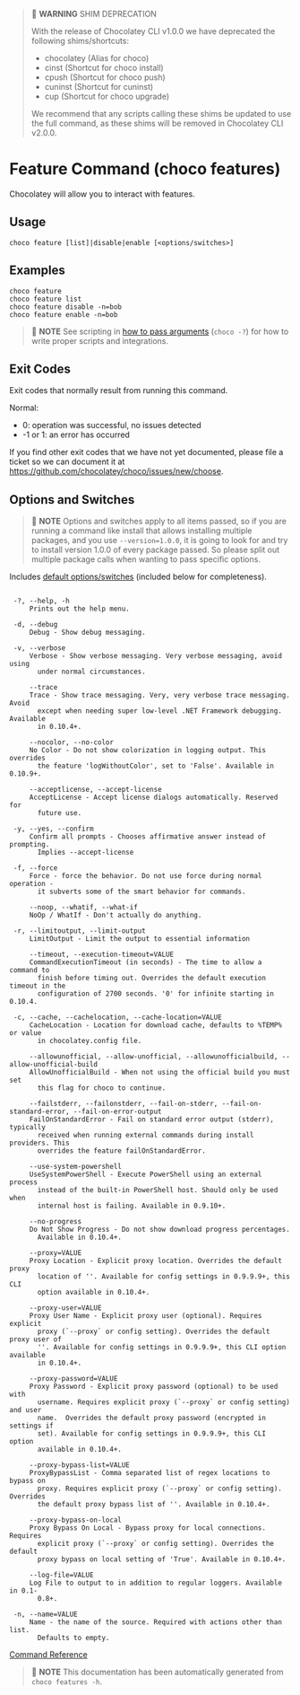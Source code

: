﻿---
Order: 45
xref: choco-command-features
Title: Features
Description: Features Command (choco features)
RedirectFrom:
  - docs/commandsfeatures
  - docs/commands-features
ShowInNavbar: false
ShowInSidebar: false
---

<!-- This file is automatically generated based on output from https://github.com/chocolatey/choco/blob/master/src/chocolatey/infrastructure.app/commands/ChocolateyFeaturesCommand.cs using https://github.com/chocolatey/choco/blob/master/GenerateDocs.ps1. Contributions are welcome at the original location(s). If the file is not found, it is not part of the open source edition of Chocolatey or the name of the file is different. --> 

> :memo: **WARNING** SHIM DEPRECATION
>
> With the release of Chocolatey CLI v1.0.0 we have deprecated the following shims/shortcuts:
>
> - chocolatey (Alias for choco)
> - cinst (Shortcut for choco install)
> - cpush (Shortcut for choco push)
> - cuninst (Shortcut for cuninst)
> - cup (Shortcut for choco upgrade)
>
> We recommend that any scripts calling these shims be updated to use the full command, as
> these shims will be removed in Chocolatey CLI v2.0.0.

# Feature Command (choco features)

Chocolatey will allow you to interact with features.

## Usage

    choco feature [list]|disable|enable [<options/switches>]

## Examples

    choco feature
    choco feature list
    choco feature disable -n=bob
    choco feature enable -n=bob

> :memo: **NOTE** See scripting in [how to pass arguments](xref:choco-commands#how-to-pass-options-switches) (`choco -?`) for how to 
 write proper scripts and integrations.


## Exit Codes

Exit codes that normally result from running this command.

Normal:
 - 0: operation was successful, no issues detected
 - -1 or 1: an error has occurred

If you find other exit codes that we have not yet documented, please 
 file a ticket so we can document it at 
 https://github.com/chocolatey/choco/issues/new/choose.


## Options and Switches

> :memo: **NOTE** Options and switches apply to all items passed, so if you are
 running a command like install that allows installing multiple
 packages, and you use `--version=1.0.0`, it is going to look for and
 try to install version 1.0.0 of every package passed. So please split
 out multiple package calls when wanting to pass specific options.

Includes [default options/switches](xref:choco-commands#default-options-and-switches) (included below for completeness).

~~~

 -?, --help, -h
     Prints out the help menu.

 -d, --debug
     Debug - Show debug messaging.

 -v, --verbose
     Verbose - Show verbose messaging. Very verbose messaging, avoid using 
       under normal circumstances.

     --trace
     Trace - Show trace messaging. Very, very verbose trace messaging. Avoid 
       except when needing super low-level .NET Framework debugging. Available 
       in 0.10.4+.

     --nocolor, --no-color
     No Color - Do not show colorization in logging output. This overrides 
       the feature 'logWithoutColor', set to 'False'. Available in 0.10.9+.

     --acceptlicense, --accept-license
     AcceptLicense - Accept license dialogs automatically. Reserved for 
       future use.

 -y, --yes, --confirm
     Confirm all prompts - Chooses affirmative answer instead of prompting. 
       Implies --accept-license

 -f, --force
     Force - force the behavior. Do not use force during normal operation - 
       it subverts some of the smart behavior for commands.

     --noop, --whatif, --what-if
     NoOp / WhatIf - Don't actually do anything.

 -r, --limitoutput, --limit-output
     LimitOutput - Limit the output to essential information

     --timeout, --execution-timeout=VALUE
     CommandExecutionTimeout (in seconds) - The time to allow a command to 
       finish before timing out. Overrides the default execution timeout in the 
       configuration of 2700 seconds. '0' for infinite starting in 0.10.4.

 -c, --cache, --cachelocation, --cache-location=VALUE
     CacheLocation - Location for download cache, defaults to %TEMP% or value 
       in chocolatey.config file.

     --allowunofficial, --allow-unofficial, --allowunofficialbuild, --allow-unofficial-build
     AllowUnofficialBuild - When not using the official build you must set 
       this flag for choco to continue.

     --failstderr, --failonstderr, --fail-on-stderr, --fail-on-standard-error, --fail-on-error-output
     FailOnStandardError - Fail on standard error output (stderr), typically 
       received when running external commands during install providers. This 
       overrides the feature failOnStandardError.

     --use-system-powershell
     UseSystemPowerShell - Execute PowerShell using an external process 
       instead of the built-in PowerShell host. Should only be used when 
       internal host is failing. Available in 0.9.10+.

     --no-progress
     Do Not Show Progress - Do not show download progress percentages. 
       Available in 0.10.4+.

     --proxy=VALUE
     Proxy Location - Explicit proxy location. Overrides the default proxy 
       location of ''. Available for config settings in 0.9.9.9+, this CLI 
       option available in 0.10.4+.

     --proxy-user=VALUE
     Proxy User Name - Explicit proxy user (optional). Requires explicit 
       proxy (`--proxy` or config setting). Overrides the default proxy user of 
       ''. Available for config settings in 0.9.9.9+, this CLI option available 
       in 0.10.4+.

     --proxy-password=VALUE
     Proxy Password - Explicit proxy password (optional) to be used with 
       username. Requires explicit proxy (`--proxy` or config setting) and user 
       name.  Overrides the default proxy password (encrypted in settings if 
       set). Available for config settings in 0.9.9.9+, this CLI option 
       available in 0.10.4+.

     --proxy-bypass-list=VALUE
     ProxyBypassList - Comma separated list of regex locations to bypass on 
       proxy. Requires explicit proxy (`--proxy` or config setting). Overrides 
       the default proxy bypass list of ''. Available in 0.10.4+.

     --proxy-bypass-on-local
     Proxy Bypass On Local - Bypass proxy for local connections. Requires 
       explicit proxy (`--proxy` or config setting). Overrides the default 
       proxy bypass on local setting of 'True'. Available in 0.10.4+.

     --log-file=VALUE
     Log File to output to in addition to regular loggers. Available in 0.1-
       0.8+.

 -n, --name=VALUE
     Name - the name of the source. Required with actions other than list. 
       Defaults to empty.

~~~

[Command Reference](xref:choco-commands)


> :memo: **NOTE** This documentation has been automatically generated from `choco features -h`. 

